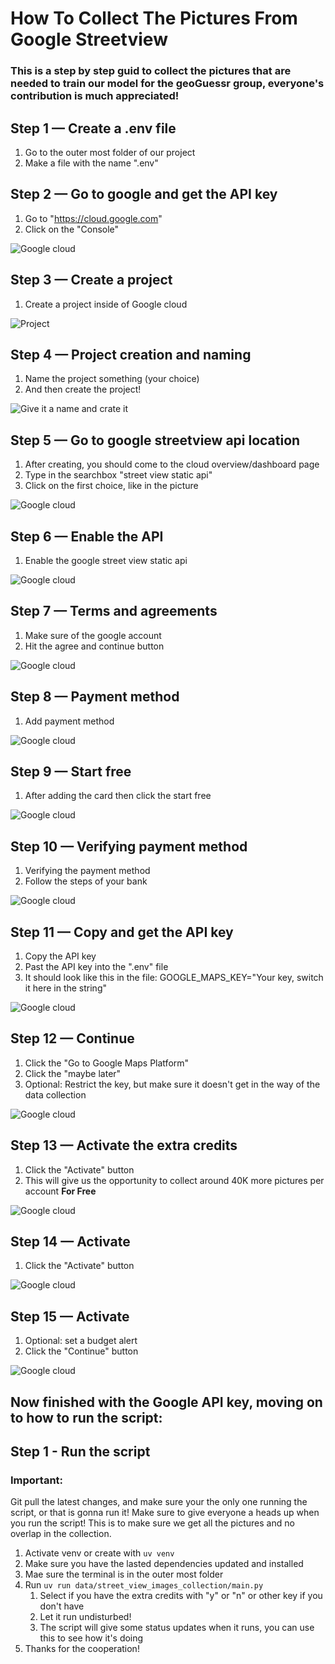 # How To Collect The Pictures From Google Streetview

### This is a step by step guid to collect the pictures that are needed to train our model for the geoGuessr group, everyone's contribution is much appreciated!

## Step 1 — Create a .env file

1. Go to the outer most folder of our project
1. Make a file with the name ".env"

## Step 2 — Go to google and get the API key

1. Go to "https://cloud.google.com"
1. Click on the "Console"

![Google cloud](doc_pictures/1.png)

## Step 3 — Create a project

1. Create a project inside of Google cloud

![Project](doc_pictures/2.png)

## Step 4 — Project creation and naming

1. Name the project something (your choice)
1. And then create the project!

![Give it a name and crate it](doc_pictures/3.png)

## Step 5 — Go to google streetview api location

1. After creating, you should come to the cloud overview/dashboard page
1. Type in the searchbox "street view static api"
1. Click on the first choice, like in the picture

![Google cloud](doc_pictures/5.png)

## Step 6 — Enable the API

1. Enable the google street view static api

![Google cloud](doc_pictures/6.png)

## Step 7 — Terms and agreements

1. Make sure of the google account
1. Hit the agree and continue button

![Google cloud](doc_pictures/7.png)

## Step 8 — Payment method

1. Add payment method

![Google cloud](doc_pictures/8.png)

## Step 9 — Start free

1. After adding the card then click the start free

![Google cloud](doc_pictures/9.png)

## Step 10 — Verifying payment method

1. Verifying the payment method
1. Follow the steps of your bank

![Google cloud](doc_pictures/10.png)

## Step 11 — Copy and get the API key

1. Copy the API key
1. Past the API key into the ".env" file
1. It should look like this in the file: GOOGLE_MAPS_KEY="Your key, switch it here in the string"

![Google cloud](doc_pictures/11.png)

## Step 12 — Continue

1. Click the "Go to Google Maps Platform"
1. Click the "maybe later"
1. Optional: Restrict the key, but make sure it doesn't get in the way of the data collection

![Google cloud](doc_pictures/12.png)

## Step 13 — Activate the extra credits

1. Click the "Activate" button
1. This will give us the opportunity to collect around 40K more pictures per account **For Free**

![Google cloud](doc_pictures/13.png)

## Step 14 — Activate

1. Click the "Activate" button

![Google cloud](doc_pictures/14.png)

## Step 15 — Activate

1. Optional: set a budget alert
1. Click the "Continue" button

![Google cloud](doc_pictures/15.png)

## Now finished with the Google API key, moving on to how to run the script:

## Step 1 - Run the script

### Important:

Git pull the latest changes, and make sure your the only one running the script, or that is gonna run it!
Make sure to give everyone a heads up when you run the script!
This is to make sure we get all the pictures and no overlap in the collection.

1. Activate venv or create with `uv venv`
1. Make sure you have the lasted dependencies updated and installed
1. Mae sure the terminal is in the outer most folder
1. Run `uv run data/street_view_images_collection/main.py`
   1. Select if you have the extra credits with "y" or "n" or other key if you don't have
   1. Let it run undisturbed!
   1. The script will give some status updates when it runs, you can use this to see how it's doing
1. Thanks for the cooperation!
